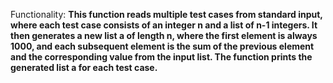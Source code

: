 Functionality: **This function reads multiple test cases from standard input, where each test case consists of an integer n and a list of n-1 integers. It then generates a new list a of length n, where the first element is always 1000, and each subsequent element is the sum of the previous element and the corresponding value from the input list. The function prints the generated list a for each test case.**